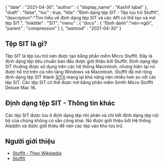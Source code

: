 {
  "date" : "2021-04-30",
  "author" : {
    "display_name" : "Kashif Iqbal"
},
  "draft" : "false",
  "toc" : true,
  "title" :"Định dạng tệp SIT - Tệp lưu trữ StuffIt",
  "description":"Tìm hiểu về định dạng tệp SIT và các API có thể tạo và mở tệp SIT.",
  "linktitle" : "SIT",
  "menu" : {
    "docs" : {
"Định danh":"nén-ngồi",
      "parent" : "compression"
}
},
  "lastmod" : "2021-04-30"
}

## Tệp SIT là gì?

Tệp SIT là tệp lưu trữ nén được tạo bằng phần mềm Micro StuffIt. Đây là định dạng tệp tiêu chuẩn ban đầu được giới thiệu bởi StuffIt. Định dạng tệp SIT thường được sử dụng trên các hệ thống Macintosh, nhưng hiện tại nó được hỗ trợ trên cả nền tảng Windows và Macintosh. StuffIt đã mở rộng định dạng tệp SIT thành [SITX](/vi/compression/sitx/) mang lại khả năng nén nhiều hơn so với các tệp SIT. Các tệp SIT có thể được mở bằng phần mềm Smith Micro StuffIt Deluxe Mac 16.

## Định dạng tệp SIT - Thông tin khác

Các tệp SIT được lưu ở định dạng tệp nhị phân và chi tiết định dạng tệp nội bộ của chúng không có sẵn công khai. Nó được giới thiệu bởi Hệ thống Aladdin và được giới thiệu để nén các tệp vào kho lưu trữ.

## Người giới thiệu

* [StuffIt - Theo Wikipedia](https://en.wikipedia.org/wiki/StuffIt)
* [StuffIt](https://stuffit.com/)


